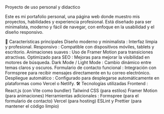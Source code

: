 Proyecto de uso personal y didactico 

Este es mi portafolio personal, una página web donde muestro mis proyectos, habilidades y experiencia profesional. Está diseñado para ser minimalista, moderno y fácil de navegar, con enfoque en la usabilidad y el diseño responsivo.

🌟 Características principales
Diseño moderno y minimalista : Interfaz limpia y profesional.
Responsivo : Compatible con dispositivos móviles, tablets y escritorio.
Animaciones suaves : Uso de Framer Motion para transiciones atractivas.
Optimizado para SEO : Mejoras para mejorar la visibilidad en motores de búsqueda.
Dark Mode / Light Mode : Cambio dinámico entre temas claros y oscuros.
Formulario de contacto funcional : Integración con Formspree para recibir mensajes directamente en tu correo electrónico.
Despliegue automático : Configurado para desplegarse automáticamente en plataformas como Vercel o Netlify.
🛠 Tecnologías utilizadas
Frontend :
React.js (con Vite como bundler)
Tailwind CSS (para estilos)
Framer Motion (para animaciones)
Herramientas adicionales :
Formspree (para el formulario de contacto)
Vercel (para hosting)
ESLint y Prettier (para mantener el código limpio)